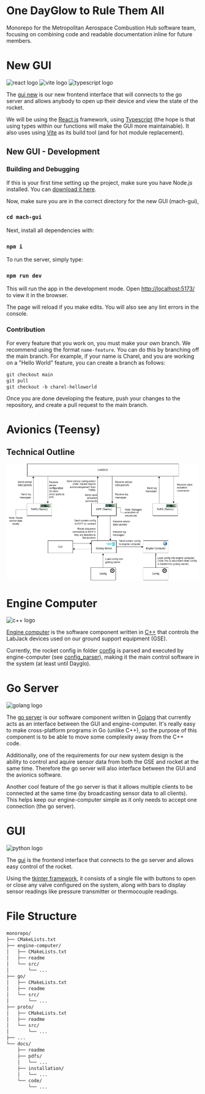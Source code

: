 # One DayGlow to Rule Them All

Monorepo for the Metropolitan Aerospace Combustion Hub software team, focusing on combining code and readable documentation inline for future members.

# New GUI
<img src="https://upload.wikimedia.org/wikipedia/commons/thumb/a/a7/React-icon.svg/512px-React-icon.svg.png" alt="react logo" height="50px">
<img src="https://upload.wikimedia.org/wikipedia/commons/thumb/f/f1/Vitejs-logo.svg/410px-Vitejs-logo.svg.png?20220412224743" alt="vite logo" height="50px">
<img src="https://upload.wikimedia.org/wikipedia/commons/thumb/4/4c/Typescript_logo_2020.svg/512px-Typescript_logo_2020.svg.png" alt="typescript logo" height="50px">

The [gui new](/mach-gui/) is our new frontend interface that will connects to the go server and allows anybody to open up their device and view the state of the rocket. 

We will be using the [React.js](https://react.dev/reference/react) framework, using [Typescript](https://www.typescriptlang.org/) (the hope is that using types within our functions will make the GUI more maintainable). It also uses using [Vite](https://vite.dev/) as its build tool (and for hot module replacement).

## New GUI - Development

### Building and Debugging

If this is your first time setting up the project, make sure you have Node.js installed. You can [download it here](https://nodejs.org/en/download/package-manager).

Now, make sure you are in the correct directory for the new GUI (mach-gui),
### `cd mach-gui`


Next, install all dependencies with:
### `npm i`

To run the server, simply type:

### `npm run dev`

This will run the app in the development mode. Open [http://localhost:5173/](http://localhost:5173/) to view it in the browser.

The page will reload if you make edits. You will also see any lint errors in the console.

### Contribution

For every feature that you work on, you must make your own branch. We recommend using the format `name-feature`.
You can do this by branching off the main branch. For example, if your name is Charel, and you are working on a "Hello World" feature, you can create a branch as follows:

    git checkout main
    git pull
    git checkout -b charel-helloworld

Once you are done developing the feature, push your changes to the repository, and create a pull request to the main branch.

# Avionics (Teensy)

## Technical Outline
![Avionics outline](avionics.png)

# Engine Computer
<img src="https://upload.wikimedia.org/wikipedia/commons/thumb/1/18/ISO_C%2B%2B_Logo.svg/306px-ISO_C%2B%2B_Logo.svg.png" alt="c++ logo" height="50px">

[Engine computer](engine-computer/src) is the software component written in [C++](https://en.cppreference.com/w/) that controls the LabJack devices used on our ground support equipment (GSE).

Currently, the rocket config in folder [config](config/) is parsed and executed by engine-computer (see [config_parser](engine-computer/src/config_parser.cpp)), making it the main control software in the system (at least until Dayglo).

# Go Server
<img src="https://go.dev/blog/go-brand/Go-Logo/PNG/Go-Logo_Aqua.png" alt="golang logo" height="50px">

The [go server](go/src) is our software component written in [Golang](https://go.dev/doc/) that currently acts as an interface between the GUI and engine-computer. It's really easy to make cross-platform programs in Go (unlike C++), so the purpose of this component is to be able to move some complexity away from the C++ code.

Additionally, one of the requirements for our new system design is the ability to control and aquire sensor data from both the GSE and rocket at the same time. Therefore the go server will also interface between the GUI and the avionics software.

Another cool feature of the go server is that it allows multiple clients to be connected at the same time (by broadcasting sensor data to all clients). This helps keep our engine-computer simple as it only needs to accept one connection (the go server).

# GUI
<img src="https://upload.wikimedia.org/wikipedia/commons/thumb/c/c3/Python-logo-notext.svg/1869px-Python-logo-notext.svg.png" alt="python logo" height="50px">

The [gui](/gui/main.py) is the frontend interface that connects to the go server and allows easy control of the rocket. 

Using the [tkinter framework](https://docs.python.org/3/library/tkinter.html), it consists of a single file with buttons to open or close any valve configured on the system, along with bars to display sensor readings like pressure transmitter or thermocouple readings.


# File Structure
```
monorepo/
├── CMakeLists.txt
├── engine-computer/
│   ├── CMakeLists.txt
│   ├── readme
│   └── src/
│       └── ...
├── go/
│   ├── CMakeLists.txt
│   ├── readme
│   └── src/
│       └── ...
├── proto/
│   ├── CMakeLists.txt
│   ├── readme
│   └── src/
│       └── ...
├── ...
└── docs/
    ├── readme
    ├── pdfs/
    │   └── ...
    ├── installation/
    │   └── ...
    └── code/
        └── ...
```
